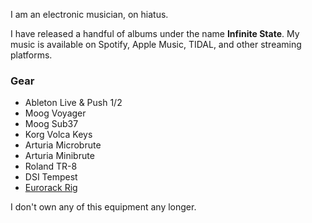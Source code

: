 I am an electronic musician, on hiatus.

I have released a handful of albums under the name **Infinite State**. My music is available on Spotify, Apple Music, TIDAL, and other streaming platforms.

### Gear

- Ableton Live & Push 1/2
- Moog Voyager
- Moog Sub37
- Korg Volca Keys
- Arturia Microbrute
- Arturia Minibrute
- Roland TR-8
- DSI Tempest
- [Eurorack Rig](https://modulargrid.net/e/racks/view/63164)

I don't own any of this equipment any longer.
